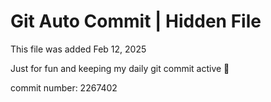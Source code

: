 # Git Auto Commit | Hidden File

This file was added Feb 12, 2025

Just for fun and keeping my daily git commit active 🤪

commit number: 2267402
